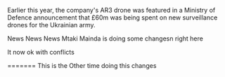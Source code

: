 Earlier this year, the company's AR3 drone was featured in a Ministry of Defence announcement that £60m was being spent on new surveillance drones for the Ukrainian army.

News News News
Mtaki Mainda is doing some changesn right here
 
 It now ok with conflicts
 
=======
This is the Other time doing this changes
